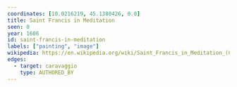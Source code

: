 ```yaml
---
coordinates: [10.0216219, 45.1380426, 0.0]
title: Saint Francis in Meditation
seen: 0
year: 1606
id: saint-francis-in-meditation
labels: ["painting", "image"]
wikipedia: https://en.wikipedia.org/wiki/Saint_Francis_in_Meditation_(Caravaggio)
edges:
  - target: caravaggio
    type: AUTHORED_BY
---
```

